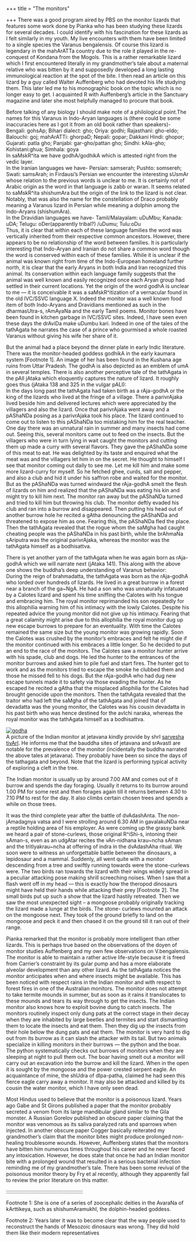 +++
title = "The monitors"

+++
There was a good program aired by PBS on the monitor lizards that
features some work done by Pianka who has been studying these lizards
for several decades. I could identify with his fascination for these
lizards as I felt similarly in my youth. My live encounters with them
have been limited to a single species the Varanus bengalensis. Of course
this lizard is legendary in the mahArATTa country due to the role it
played in the re-conquest of Kondana from the Mogols. This is a rather
remarkable lizard which I first encountered literally in my
grandmother’s tale about a maternal relative who was bitten by it and
supposedly developed a long lasting immunological reaction at the spot
of the bite. I then read an article on this lizard by a guy called
Walter Auffenberg who had devoted his life studying them. This later led
me to his monographic book on the topic which is no longer easy to get.
I acquainted R with Auffenberg’s article in the Sanctuary magazine and
later she most helpfully managed to procure that book.

Before talking of any biology I should make note of a philological
point.The names for this Varanus in Indo-Aryan languages is (there could
be some inaccuracies here as I got it from an old book rather than
speakers)- Bengali: gohsAp; Bihari dialect: gho; Oriya: godhi;
Rajasthani: gho-eldo; Balouchi: goj; mahArATTi: ghorpaD; Nepali: gopar;
Dakkani Hindi: ghopor; Gujarati: patla gho; Panjabi: gar-gho/pattan gho;
Sindhi: kAla-gho; Kohistani:ghua; Simhala: goya  
In saMskR^ita we have godhA/godhikA which is attested right from the
vedic layer.  
In the Iranian languages we have- Persian: samserah; Pushto: somsereh;
Swati: samsArah; in Firdausi’s Persian we encounter the interesting
sUsmAr whose relation to the previous words is unclear to me. It is
certainly not of Arabic origin as the word in that language is zabb or
waran. It seems related to saMskR^ita shishumAra but the origin of the
link to the lizard is not clear. Notably, that was also the name for the
constellation of Draco probably meaning a Varanus lizard in Persian
while meaning a dolphin among the Indo-Aryans (shishumAra).  
In the Dravidian languages we have- Tamil/Malayalam: uDuMbu; Kanada:
uDA; Telugu: oDer(apparently tribal?) /uDumu; Tulu:oDu  
Thus, it is clear that within each of these language families the word
was vertically inherited from their respective common ancestors.
However, there appears to be no relationship of the word between
families. It is particularly interesting that Indo-Aryan and Iranian do
not share a common word though the word is conserved within each of
these families. While it is unclear if the animal was known right from
time of the Indo-European homeland further north, it is clear that the
early Aryans in both India and Iran recognized this animal. Its
conservation within each language family suggests that the animal was
well known and easily recognized once each Aryan group had settled in
their current locations. Yet the origin of the word godhA is unclear to
me — it is conceivable it was a saMskR^itization of a vernacular found
in the old IVC/SSVC language X. Indeed the monitor was a well known food
item of both Indo-Aryans and Dravidians mentioned as such in the
dharmasUtra-s, rAmAyaNa and the early Tamil poems. Monitor bones have
been found in kitchen garbage in IVC/SSVC sites. Indeed, I have seen
even these days the drAviDa make uDumbu kari. Indeed in one of the tales
of the tathAgata he narrates the case of a prince who gourmised a whole
roasted Varanus without giving his wife her share of it.

But the animal had a place beyond the dinner plate in early Indic
literature. There was the monitor-headed goddess godhikA in the early
kaumara system \[Footnote 1\]. An image of her has been found in the
Kushana age ruins from Uttar Pradesh. The godhA is also depicted as an
emblem of umA in several temples. There is also another perceptive tale
of the tathAgata in the pAlI jAtaka which eloquently captures the nature
of lizard. It roughly goes thus (jAtaka 138 and 325 in the vulgar
pALI):  
In the days long past the tathAgata had taken birth as a rAja-godhA or
the king of the lizards who lived at the fringe of a village. There a
parivrAjaka lived beside him and delivered lectures which were
appreciated by the villagers and also the lizard. Once that parivrAjaka
went away and a pAShaNDa posing as a parivrAjaka took his place. The
lizard continued to come out to listen to this pAShaNDa too mistaking
him for the real teacher. One day there was an unnatural rain in summer
and many insects had come out. Seeing this, several monitors came out to
feed on the insects. But the villagers who were in turn lying in wait
caught the monitors and cutting them up made a curry with several
flavors. They gave the pAShaNDa some of this meat to eat. He was
delighted by its taste and enquired what the meat was and the villagers
let him in on the secret. He thought to himself I see that monitor
coming out daily to see me. Let me kill him and make some more
lizard-curry for myself. So he fetched ghee, curds, salt and pepper, and
also a club and hid it under his saffron robe and waited for the
monitor. But as the pAShaNDa was turned windward the rAja-godhA smelt
the flesh of lizards on him and realized that the pAShaNDa was eating
his kin and might try to kill him next. The monitor ran away but the
pAShaNDa turned and tried to kill him but throwing his club. The monitor
deftly evaded his club and ran into a burrow and disappeared. Then
putting his head out of another burrow hole he recited a gAtha
denouncing the pAShaNDa and threatened to expose him as one. Fearing
this, the pAShaNDa fled the place. Then the tathAgata revealed that the
rogue whom the saMgha had caught cheating people was the pAShaNDa in his
past birth, while the brAhmaNa sAriputra was the original parivrAjaka,
whereas the monitor was the tathAgata himself as a bodhisattva.

There is yet another yarn of the tathAgata when he was again born as
rAja-godhA which we will narrate next (jAtaka 141). This along with the
above one shows the buddha’s deep understanding of Varanus behavior:  
During the reign of brahmadatta, the tathAgata was born as the
rAja-godhA who lorded over hundreds of lizards. He lived in a great
burrow in a forest near a branch of the ga\~NgA. He had a son who was
unnaturally infatuated by a Calotes lizard and spent his time sniffing
the Calotes with his tongue and embracing him. The royal monitor
reprimanded his son repeatedly for this allophilia warning him of his
intimacy with the lowly Calotes. Despite his repeated advice the young
monitor did not give up his intimacy. Fearing that a great calamity
might arise due to this allophilia the royal monitor dug up new escape
burrows to prepare for an eventuality. With time the Calotes remained
the same size but the young monitor was growing rapidly. Soon the
Calotes was crushed by the monitor’s embraces and felt he might die if
the monitor continued with his embraces a little longer. So he decided
to put an end to the race of the monitors. The Calotes saw a monitor
hunter arrive with his spade, club and dogs. He led the hunter to the
entrances of the monitor burrows and asked him to pile fuel and start
fires. The hunter got to work and as the monitors tried to escape the
smoke he clubbed them and those he missed fell to his dogs. But the
rAja-godhA who had dug new escape tunnels made it to safety via those
evading the hunter. As he escaped he recited a gAtha that the misplaced
allophilia for the Calotes had brought genocide upon the monitors. Then
the tathAgata revealed that the traitor who had left the saMgha of the
tathAgata and joined that of devadatta was the young monitor, the
Calotes was his cousin devadatta in his past birth who was hence
destined for the avIchi naraka, whereas the royal monitor was the
tathAgata himself as a bodhisattva.

[![godha](https://i0.wp.com/farm3.static.flickr.com/2569/4054244119_509c57ef55.jpg)](http://www.flickr.com/photos/24766652@N05/4054244119/ "godha by somasushma, on Flickr")  
A picture of the Indian monitor at jetavana kindly provide by shrI
[sarvesha tivArI](http://bharatendu.com/). He informs me that the
bauddha sites of jetavana and srAvastI are notable for the prevalence of
the monitor (incidentally the buddha narrated the above tales at
jetavana). They probably have been so since the days of the tathagata
and beyond. Note that the lizard is performing typical activity of
exploring a cleft in the tree.

The Indian monitor is usually up by around 7.00 AM and comes out of it
burrow and spends the day foraging. Usually it returns to its burrow
around 1.00 PM for some rest and then forages again till it returns
between 4.30 to 7.10 PM to rest for the day. It also climbs certain
chosen trees and spends a while on those trees.

It was the third complete year after the battle of dvAdashAnta. The
non-jAmadagnya vatsa and I were strolling around 6.30 AM in gavalakuNDa
near a reptile holding area of his employer. As were coming up the
grassy bank we heard a pair of stone-curlews, those original R^iShi-s,
intoning their sAman-s, even as an udgAtar recites the vAn-nidhana
krau\~ncha sAman and the tritIyakrau\~ncha at offering of indra in the
dvAdashAha ritual. We soon were to witness an unforgettable battle
between the dinosaurs, a lepidosaur and a mammal. Suddenly, all went
quite with a monitor descending from a tree and swiftly running towards
were the stone-curlews were. The two birds ran towards the lizard with
their wings widely spread in a peculiar attacking pose making shrill
screeching noises. When I saw that a flash went off in my head — this is
exactly how the theropod dinosaurs might have held their hands while
attacking their prey \[Footnote 2\]. The small birds put up such a show
that the lizard hastily retreated. Then we saw the most unexpected sight
– a mongoose probably originally tracking the lizard made a lunge at the
birds. The stone- curlews mounted an attack on the mongoose next. They
took of the ground briefly to land on the mongoose and peck it and then
chased it on the ground till it ran out of their range.

Pianka remarked that the monitor is probably more intelligent than other
lizards. This is perhaps true based on the observations of the doyen of
monitor studies Auffenberg and my own few observations on V.bengalensis.
The monitor is able to maintain a rather active life-style because it is
freed from Carrier’s constraint by its gular pump and has a more
elaborate alveolar development than any other lizard. As the tathAgata
notices the monitor anticipates when and where insects might be
available. This has been noticed with respect rains in the Indian
monitor and with respect to forest fires in one of the Australian
monitors. The monitor does not attempt to take termite mounds in summer,
but as soon as it rains it translocates to these mounds and tears its
way through to get the insects. The Indian monitor also knows how to
exploit bovine dung to catch insects. The monitors routinely inspect
only dung pats at the correct stage in their decay when they are
inhabited by large beetles and termites and start dismantling them to
locate the insects and eat them. Then they dig up the insects from their
hole below the dung pats and eat them. The monitor is very hard to dig
out from its burrow as it can slash the attacker with its tail. But two
animals specialize in killing monitors in their burrows — the python and
the boar. The python systematically checks out burrows of monitors when
they are sleeping at night to pull them out. The boar having smelt out a
monitor will carry out an excavation into the burrow and kill the
lizard. When in the open it is sought by the mongoose and the power
crested serpent eagle. An acquaintance of mine, the shUdra of
dIpa-patha, claimed he had seen this fierce eagle carry away a monitor.
It may also be attacked and killed by its cousin the water monitor,
which I have only seen dead.

Most Hindus used to believe that the monitor is a poisonous lizard.
Years ago Gabe and St Girons published a paper that the monitor probably
secreted a venom from its large mandibular gland similar to the Gila
monster. A Russian Gorelov published an obscure paper claiming that the
monitor was venomous as its saliva paralyzed rats and sparrows when
injected. In another obscure paper Cogger basically reiterated my
grandmother’s claim that the monitor bites might produce prolonged
non-healing troublesome wounds. However, Auffenberg states that the
monitors have bitten him numerous times throughout his career and he
never faced any intoxication. However, he does state that once he had an
Indian monitor bite with a prolonged wound that resulted in a serious
bacterial infection reminding me of my grandmother’s tale. There has
been some revival of the poisonous monitor theory by Fry et al recently,
although they apparently fail to review the prior literature on this
matter.

::::::::::::::::::::::::::::::::::::::::::::::::::::

Footnote 1: She is one of a series of zoocephalic deities in the AvaraNa
of kArttikeya, such as shishumAramukhI, the dolphin-headed goddess.

Footnote 2: Years later it was to become clear that the way people used
to reconstruct the hands of Mesozoic dinosaurs was wrong. They did hold
them like their modern representatives
